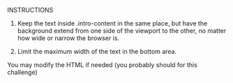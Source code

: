 INSTRUCTIONS

1) Keep the text inside .intro-content
   in the same place, but have the background
   extend from one side of the viewport
   to the other, no matter how wide or narrow
   the browser is.

2) Limit the maximum width of the text in the
   bottom area.

You may modify the HTML if needed
(you probably should for this challenge)